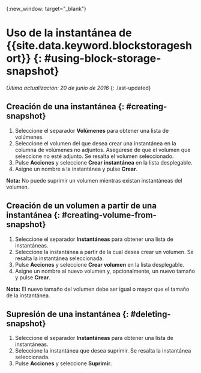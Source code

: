 {:new_window: target="_blank"} 


# Uso de la instantánea de {{site.data.keyword.blockstorageshort}} {: #using-block-storage-snapshot} 

*Última actualización: 20 de junio de 2016*
{: .last-updated}

## Creación de una instantánea {: #creating-snapshot} 

1.	Seleccione el separador **Volúmenes** para obtener una lista de volúmenes.
2.	Seleccione el volumen del que desea crear una instantánea en la columna de volúmenes no adjuntos. Asegúrese de que el volumen que seleccione no esté adjunto. Se resalta el volumen seleccionado. 
3.	Pulse **Acciones** y seleccione **Crear instantánea** en la lista desplegable.
4.	Asigne un nombre a la instantánea y pulse **Crear**.

**Nota:** No puede suprimir un volumen mientras existan instantáneas del volumen. 

## Creación de un volumen a partir de una instantánea {: #creating-volume-from-snapshot}

1.	Seleccione el separador **Instantáneas** para obtener una lista de instantáneas.
2.	Seleccione la instantánea a partir de la cual desea crear un volumen. Se resalta la instantánea seleccionada.
3.	Pulse **Acciones** y seleccione **Crear volumen** en la lista desplegable.
4.	Asigne un nombre al nuevo volumen y, opcionalmente, un nuevo tamaño y pulse **Crear**. 

**Nota:** El nuevo tamaño del volumen debe ser igual o mayor que el tamaño de la instantánea. 

## Supresión de una instantánea {: #deleting-snapshot}

1.	Seleccione el separador **Instantáneas** para obtener una lista de instantáneas.
2.	Seleccione la instantánea que desea suprimir. Se resalta la instantánea seleccionada.
3.	Pulse **Acciones** y seleccione **Suprimir**. 



